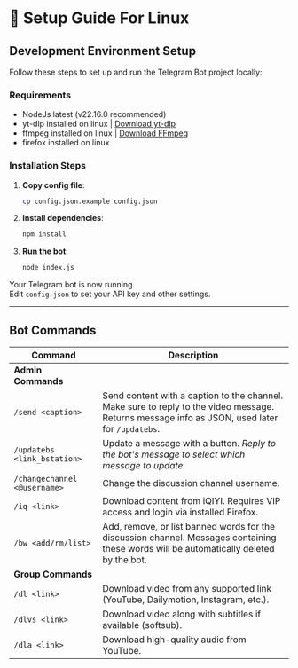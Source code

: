 # 🚀 Setup Guide For Linux

## Development Environment Setup

Follow these steps to set up and run the Telegram Bot project locally:

### Requirements
- NodeJs latest (v22.16.0 recommended)
- yt-dlp installed on linux | [Download yt-dlp](https://github.com/yt-dlp/yt-dlp)
- ffmpeg installed on linux | [Download FFmpeg](https://ffmpeg.org/download.html)
- firefox installed on linux

### Installation Steps

1. **Copy config file**:
   ```bash
   cp config.json.example config.json
   ```

2. **Install dependencies**:
   ```bash
   npm install
   ```

3. **Run the bot**:
   ```bash
   node index.js
   ```

Your Telegram bot is now running.  
Edit `config.json` to set your API key and other settings.

---

## Bot Commands

| Command                        | Description                                                                                                   |
|---------------------------------|---------------------------------------------------------------------------------------------------------------|
| **Admin Commands**              |                                                                                                               |
| `/send <caption>`               | Send content with a caption to the channel. Make sure to reply to the video message. Returns message info as JSON, used later for `/updatebs`. |
| `/updatebs <link_bstation>`     | Update a message with a button. *Reply to the bot's message to select which message to update.*               |
| `/changechannel <@username>`    | Change the discussion channel username.                                                                       |
| `/iq <link>`                    | Download content from iQIYI. Requires VIP access and login via installed Firefox.                             |
| `/bw <add/rm/list>`             | Add, remove, or list banned words for the discussion channel. Messages containing these words will be automatically deleted by the bot. |
| **Group Commands**              |                                                                                                               |
| `/dl <link>`                    | Download video from any supported link (YouTube, Dailymotion, Instagram, etc.).                               |
| `/dlvs <link>`                  | Download video along with subtitles if available (softsub).                                                   |
| `/dla <link>`                   | Download high-quality audio from YouTube.                                                                     |